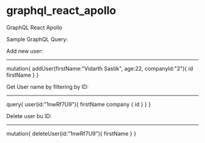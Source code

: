 # graphql_react_apollo
GraphQL React Apollo

Sample GraphQL Query:


Add new user:
*************
mutation{
  addUser(firstName:"Vidarth Sastik", age:22, companyId:"2"){
    id
    firstName
  }
}

Get User name by filtering by ID:
*********************************
query{
  user(id:"1nwRf7U9"){
    firstName
    company {
      id
    }
  }
}


Delete user bu ID:
******************
mutation{
  deleteUser(id:"1nwRf7U9"){
    firstName
  }
}


